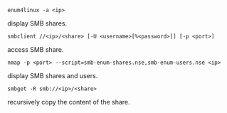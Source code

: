 ```
enum4linux -a <ip>
```
display SMB shares.
```
smbclient //<ip>/<share> [-U <username>[%<password>]] [-p <port>]
```
access SMB share.
```
nmap -p <port> --script=smb-enum-shares.nse,smb-enum-users.nse <ip>
```
display SMB shares and users.
```
smbget -R smb://<ip>/<share>
```
recursively copy the content of the share.
